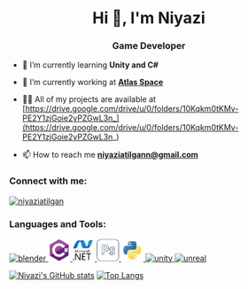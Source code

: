 <h1 align="center">Hi 👋, I'm Niyazi</h1>
<h3 align="center">Game Developer</h3>

- 🌱 I’m currently learning **Unity and C#**

- 🤝 I’m currently working at **[Atlas Space](https://atlas.space/)**

- 👨‍💻 All of my projects are available at [https://drive.google.com/drive/u/0/folders/10Kqkm0tKMv-PE2Y1zjGoie2yPZGwL3n_](https://drive.google.com/drive/u/0/folders/10Kqkm0tKMv-PE2Y1zjGoie2yPZGwL3n_)

- 📫 How to reach me **niyaziatilgann@gmail.com**

<h3 align="left">Connect with me:</h3>
<p align="left">
<a href="https://linkedin.com/in/niyaziatilgan" target="blank"><img align="center" src="https://raw.githubusercontent.com/rahuldkjain/github-profile-readme-generator/master/src/images/icons/Social/linked-in-alt.svg" alt="niyaziatilgan" height="30" width="40" /></a>
</p>

<h3 align="left">Languages and Tools:</h3>
<p align="left"> <a href="https://www.blender.org/" target="_blank" rel="noreferrer"> <img src="https://download.blender.org/branding/community/blender_community_badge_white.svg" alt="blender" width="40" height="40"/> </a> <a href="https://www.w3schools.com/cs/" target="_blank" rel="noreferrer"> <img src="https://raw.githubusercontent.com/devicons/devicon/master/icons/csharp/csharp-original.svg" alt="csharp" width="40" height="40"/> </a> <a href="https://dotnet.microsoft.com/" target="_blank" rel="noreferrer"> <img src="https://raw.githubusercontent.com/devicons/devicon/master/icons/dot-net/dot-net-original-wordmark.svg" alt="dotnet" width="40" height="40"/> </a> <a href="https://www.photoshop.com/en" target="_blank" rel="noreferrer"> <img src="https://raw.githubusercontent.com/devicons/devicon/master/icons/photoshop/photoshop-line.svg" alt="photoshop" width="40" height="40"/> </a> <a href="https://www.python.org" target="_blank" rel="noreferrer"> <img src="https://raw.githubusercontent.com/devicons/devicon/master/icons/python/python-original.svg" alt="python" width="40" height="40"/> </a> <a href="https://unity.com/" target="_blank" rel="noreferrer"> <img src="https://www.vectorlogo.zone/logos/unity3d/unity3d-icon.svg" alt="unity" width="40" height="40"/> </a> <a href="https://unrealengine.com/" target="_blank" rel="noreferrer"> <img src="https://raw.githubusercontent.com/kenangundogan/fontisto/036b7eca71aab1bef8e6a0518f7329f13ed62f6b/icons/svg/brand/unreal-engine.svg" alt="unreal" width="40" height="40"/> </a> </p>

[![Niyazi's GitHub stats](https://github-readme-stats.vercel.app/api?username=niyaziatilgan)](https://github.com/niyaziatilgan/github-readme-stats) 
[![Top Langs](https://github-readme-stats.vercel.app/api/top-langs/?username=niyaziatilgan)](https://github.com/niyaziatilgan/github-readme-stats)
